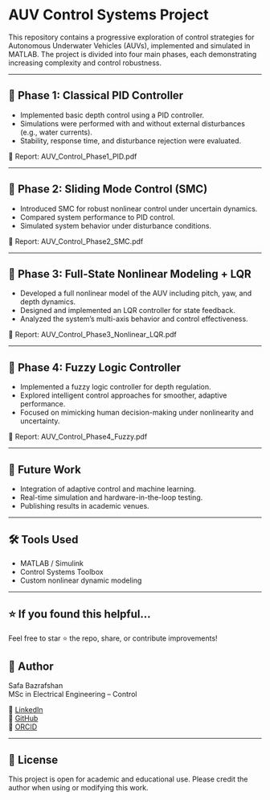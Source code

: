# AUV Control Systems Project

This repository contains a progressive exploration of control strategies for Autonomous Underwater Vehicles (AUVs), implemented and simulated in MATLAB. The project is divided into four main phases, each demonstrating increasing complexity and control robustness.

---

## 📌 Phase 1: Classical PID Controller

- Implemented basic depth control using a PID controller.
- Simulations were performed with and without external disturbances (e.g., water currents).
- Stability, response time, and disturbance rejection were evaluated.

📄 Report: AUV_Control_Phase1_PID.pdf

---

## 📌 Phase 2: Sliding Mode Control (SMC)

- Introduced SMC for robust nonlinear control under uncertain dynamics.
- Compared system performance to PID control.
- Simulated system behavior under disturbance conditions.

📄 Report: AUV_Control_Phase2_SMC.pdf

---

## 📌 Phase 3: Full-State Nonlinear Modeling + LQR

- Developed a full nonlinear model of the AUV including pitch, yaw, and depth dynamics.
- Designed and implemented an LQR controller for state feedback.
- Analyzed the system’s multi-axis behavior and control effectiveness.

📄 Report: AUV_Control_Phase3_Nonlinear_LQR.pdf

---

## 📌 Phase 4: Fuzzy Logic Controller

- Implemented a fuzzy logic controller for depth regulation.
- Explored intelligent control approaches for smoother, adaptive performance.
- Focused on mimicking human decision-making under nonlinearity and uncertainty.

📄 Report: AUV_Control_Phase4_Fuzzy.pdf

---

## 🚀 Future Work

- Integration of adaptive control and machine learning.
- Real-time simulation and hardware-in-the-loop testing.
- Publishing results in academic venues.

---

## 🛠 Tools Used

- MATLAB / Simulink
- Control Systems Toolbox
- Custom nonlinear dynamic modeling

---


## ⭐️ If you found this helpful...

Feel free to star ⭐️ the repo, share, or contribute improvements!

## 👤 Author

Safa Bazrafshan  
MSc in Electrical Engineering – Control  

🔗 [LinkedIn](https://www.linkedin.com/in/safa-bazrafshan-04100a29a)  
🔗 [GitHub](https://github.com/safa-bazrafshan)  
🔗 [ORCID](https://orcid.org/0009-0004-4029-9550)

---

## 📝 License

This project is open for academic and educational use. Please credit the author when using or modifying this work.

